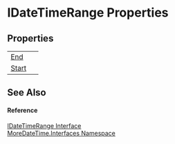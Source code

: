 # IDateTimeRange Properties




## Properties
<table>
<tr>
<td><a href="P_MoreDateTime_Interfaces_IDateTimeRange_End">End</a></td>
<td> </td></tr>
<tr>
<td><a href="P_MoreDateTime_Interfaces_IDateTimeRange_Start">Start</a></td>
<td> </td></tr>
</table>

## See Also


#### Reference
<a href="T_MoreDateTime_Interfaces_IDateTimeRange">IDateTimeRange Interface</a>  
<a href="N_MoreDateTime_Interfaces">MoreDateTime.Interfaces Namespace</a>  
